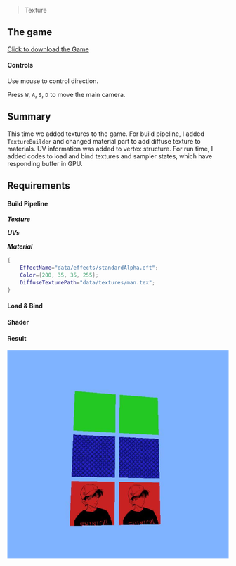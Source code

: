 > Texture

## The game
[Click to download the Game](/assets/GA06_Zhitao.zip)

#### Controls

Use mouse to control direction.

Press `W`, `A`, `S`, `D` to move the main camera. 

## Summary

This time we added textures to the game. For build pipeline, I added `TextureBuilder` and changed material part to add diffuse texture to materials. UV information was added to vertex structure. For run time, I added codes to load and bind textures and sampler states, which have responding buffer in GPU.

## Requirements

#### Build Pipeline


***Texture***

***UVs***

***Material***
```lua
{
	EffectName="data/effects/standardAlpha.eft";
	Color={200, 35, 35, 255};
	DiffuseTexturePath="data/textures/man.tex";
}
```

#### Load & Bind



#### Shader

#### Result

![](/img/in-post/write-up-gra-06/1.JPG)

